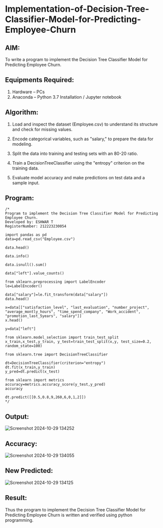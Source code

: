 # Implementation-of-Decision-Tree-Classifier-Model-for-Predicting-Employee-Churn

## AIM:
To write a program to implement the Decision Tree Classifier Model for Predicting Employee Churn.

## Equipments Required:
1. Hardware – PCs
2. Anaconda – Python 3.7 Installation / Jupyter notebook

## Algorithm:
1. Load and inspect the dataset (Employee.csv) to understand its structure and check for missing values.
   
2. Encode categorical variables, such as "salary," to prepare the data for modeling.
   
3. Split the data into training and testing sets with an 80-20 ratio.

4. Train a DecisionTreeClassifier using the "entropy" criterion on the training data.

5. Evaluate model accuracy and make predictions on test data and a sample input.


## Program:
```
/*
Program to implement the Decision Tree Classifier Model for Predicting Employee Churn.
Developed by: ESHWAR T
RegisterNumber: 212223230054

import pandas as pd
data=pd.read_csv("Employee.csv")

data.head()

data.info()

data.isnull().sum()

data["left"].value_counts()

from sklearn.preprocessing import LabelEncoder
le=LabelEncoder()

data["salary"]=le.fit_transform(data["salary"]) 
data.head()

x=data[["satisfaction_level", "last_evaluation", "number_project", "average_montly_hours", "time_spend_company", "Work_accident", "promotion_last_5years", "salary"]]
x.head()

y=data["left"]

from sklearn.model_selection import train_test_split 
x_train,x_test,y_train, y_test=train_test_split(x,y, test_size=0.2, random_state=100)

from sklearn.tree import DecisionTreeClassifier

dt=DecisionTreeClassifier(criterion="entropy")
dt.fit(x_train,y_train) 
y_pred=dt.predict(x_test)

from sklearn import metrics
accuracy=metrics.accuracy_score(y_test,y_pred) 
accuracy

dt.predict([[0.5,0.8,9,260,6,0,1,2]]) 
*/
```

## Output:
![Screenshot 2024-10-29 134252](https://github.com/user-attachments/assets/123e81b0-55b8-4512-9169-794060876710)

## Accuracy:
![Screenshot 2024-10-29 134055](https://github.com/user-attachments/assets/45e62792-d4dd-46f8-80db-98a53fdb4828)

## New Predicted:
![Screenshot 2024-10-29 134125](https://github.com/user-attachments/assets/b8c31e63-a260-481b-b7c5-64b08627817c)


## Result:
Thus the program to implement the  Decision Tree Classifier Model for Predicting Employee Churn is written and verified using python programming.
